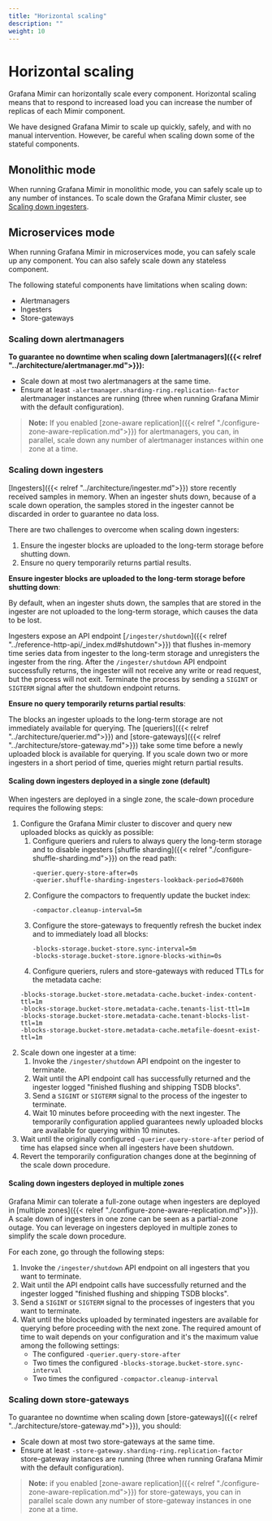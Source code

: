 ```yaml
---
title: "Horizontal scaling"
description: ""
weight: 10
---
```


# Horizontal scaling

Grafana Mimir can horizontally scale every component.
Horizontal scaling means that to respond to increased load you can increase the number of replicas of each Mimir component.

We have designed Grafana Mimir to scale up quickly, safely, and with no manual intervention.
However, be careful when scaling down some of the stateful components.

## Monolithic mode

When running Grafana Mimir in monolithic mode, you can safely scale up to any number of instances.
To scale down the Grafana Mimir cluster, see [Scaling down ingesters](#scaling-down-ingesters).

## Microservices mode

When running Grafana Mimir in microservices mode, you can safely scale up any component.
You can also safely scale down any stateless component.

The following stateful components have limitations when scaling down:

- Alertmanagers
- Ingesters
- Store-gateways

### Scaling down alertmanagers

**To guarantee no downtime when scaling down [alertmanagers]({{< relref "../architecture/alertmanager.md">}}):**

- Scale down at most two alertmanagers at the same time.
- Ensure at least `-alertmanager.sharding-ring.replication-factor` alertmanager instances are running (three when running Grafana Mimir with the default configuration).

> **Note:** If you enabled [zone-aware replication]({{< relref "./configure-zone-aware-replication.md">}}) for alertmanagers, you can, in parallel, scale down any number of alertmanager instances within one zone at a time.

### Scaling down ingesters

[Ingesters]({{< relref "../architecture/ingester.md">}}) store recently received samples in memory.
When an ingester shuts down, because of a scale down operation, the samples stored in the ingester cannot be discarded in order to guarantee no data loss.

There are two challenges to overcome when scaling down ingesters:

1. Ensure the ingester blocks are uploaded to the long-term storage before shutting down.
1. Ensure no query temporarily returns partial results.

**Ensure ingester blocks are uploaded to the long-term storage before shutting down**:

By default, when an ingester shuts down, the samples that are stored in the ingester are not uploaded to the long-term storage, which causes the data to be lost.

Ingesters expose an API endpoint [`/ingester/shutdown`]({{< relref "../reference-http-api/_index.md#shutdown">}}) that flushes in-memory time series data from ingester to the long-term storage and unregisters the ingester from the ring.
After the `/ingester/shutdown` API endpoint successfully returns, the ingester will not receive any write or read request, but the process will not exit.
Terminate the process by sending a `SIGINT` or `SIGTERM` signal after the shutdown endpoint returns.

**Ensure no query temporarily returns partial results**:

The blocks an ingester uploads to the long-term storage are not immediately available for querying.
The [queriers]({{< relref "../architecture/querier.md">}}) and [store-gateways]({{< relref "../architecture/store-gateway.md">}}) take some time before a newly uploaded block is available for querying.
If you scale down two or more ingesters in a short period of time, queries might return partial results.

#### Scaling down ingesters deployed in a single zone (default)

When ingesters are deployed in a single zone, the scale-down procedure requires the following steps:

1. Configure the Grafana Mimir cluster to discover and query new uploaded blocks as quickly as possible:
   1. Configure queriers and rulers to always query the long-term storage and to disable ingesters [shuffle sharding]({{< relref "./configure-shuffle-sharding.md">}}) on the read path:
      ```
      -querier.query-store-after=0s
      -querier.shuffle-sharding-ingesters-lookback-period=87600h
      ```
   1. Configure the compactors to frequently update the bucket index:
      ```
      -compactor.cleanup-interval=5m
      ```
   1. Configure the store-gateways to frequently refresh the bucket index and to immediately load all blocks:
      ```
      -blocks-storage.bucket-store.sync-interval=5m
      -blocks-storage.bucket-store.ignore-blocks-within=0s
      ```
    1. Configure queriers, rulers and store-gateways with reduced TTLs for the metadata cache:
      ```
      -blocks-storage.bucket-store.metadata-cache.bucket-index-content-ttl=1m
      -blocks-storage.bucket-store.metadata-cache.tenants-list-ttl=1m
      -blocks-storage.bucket-store.metadata-cache.tenant-blocks-list-ttl=1m
      -blocks-storage.bucket-store.metadata-cache.metafile-doesnt-exist-ttl=1m
      ```
1. Scale down one ingester at a time:
   1. Invoke the `/ingester/shutdown` API endpoint on the ingester to terminate.
   1. Wait until the API endpoint call has successfully returned and the ingester logged "finished flushing and shipping TSDB blocks".
   1. Send a `SIGINT` or `SIGTERM` signal to the process of the ingester to terminate.
   1. Wait 10 minutes before proceeding with the next ingester. The temporarily configuration applied guarantees newly uploaded blocks are available for querying within 10 minutes.
1. Wait until the originally configured `-querier.query-store-after` period of time has elapsed since when all ingesters have been shutdown.
1. Revert the temporarily configuration changes done at the beginning of the scale down procedure.

#### Scaling down ingesters deployed in multiple zones

Grafana Mimir can tolerate a full-zone outage when ingesters are deployed in [multiple zones]({{< relref "./configure-zone-aware-replication.md">}}).
A scale down of ingesters in one zone can be seen as a partial-zone outage.
You can leverage on ingesters deployed in multiple zones to simplify the scale down procedure.

For each zone, go through the following steps:

1. Invoke the `/ingester/shutdown` API endpoint on all ingesters that you want to terminate.
1. Wait until the API endpoint calls have successfully returned and the ingester logged "finished flushing and shipping TSDB blocks".
1. Send a `SIGINT` or `SIGTERM` signal to the processes of ingesters that you want to terminate.
1. Wait until the blocks uploaded by terminated ingesters are available for querying before proceeding with the next zone. The required amount of time to wait depends on your configuration and it's the maximum value among the following settings:
   - The configured `-querier.query-store-after`
   - Two times the configured `-blocks-storage.bucket-store.sync-interval`
   - Two times the configured `-compactor.cleanup-interval`

### Scaling down store-gateways

To guarantee no downtime when scaling down [store-gateways]({{< relref "../architecture/store-gateway.md">}}), you should:

- Scale down at most two store-gateways at the same time.
- Ensure at least `-store-gateway.sharding-ring.replication-factor` store-gateway instances are running (three when running Grafana Mimir with the default configuration).

> **Note:** if you enabled [zone-aware replication]({{< relref "./configure-zone-aware-replication.md">}}) for store-gateways, you can in parallel scale down any number of store-gateway instances in one zone at a time.
